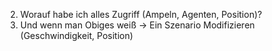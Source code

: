 2.  Worauf habe ich alles Zugriff (Ampeln, Agenten, Position)?
3. Und wenn man Obiges weiß -> Ein Szenario Modifizieren (Geschwindigkeit, Position)
